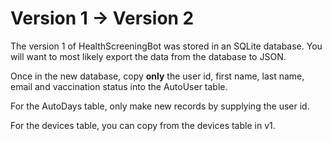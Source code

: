 # Version 1 -> Version 2

The version 1 of HealthScreeningBot was stored in an SQLite database. You will want to most likely export the data from
the database to JSON.

Once in the new database, copy **only** the user id, first name, last name, email and vaccination status into the AutoUser table.

For the AutoDays table, only make new records by supplying the user id.

For the devices table, you can copy from the devices table in v1.